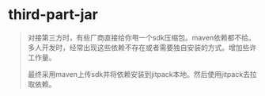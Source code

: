 # third-part-jar

> 对接第三方时，有些厂商直接给你甩一个sdk压缩包。maven依赖都不给。多人开发时，经常出现这些依赖不存在或者需要独自安装的方式。增加些许工作量。
>
> 最终采用maven上传sdk并将依赖安装到jitpack本地。然后使用jitpack去拉取依赖。
